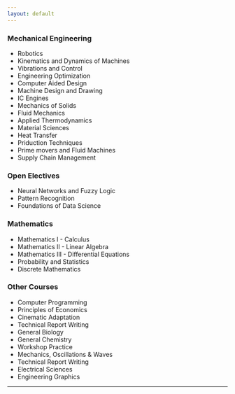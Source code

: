 ```yaml
---
layout: default
---
```


### Mechanical Engineering

* Robotics
* Kinematics and Dynamics of Machines
* Vibrations and Control
* Engineering Optimization
* Computer Aided Design
* Machine Design and Drawing
* IC Engines
* Mechanics of Solids
* Fluid Mechanics
* Applied Thermodynamics
* Material Sciences
* Heat Transfer
* Priduction Techniques
* Prime movers and Fluid Machines
* Supply Chain Management

### Open Electives

* Neural Networks and Fuzzy Logic
* Pattern Recognition
* Foundations of Data Science

### Mathematics

* Mathematics I - Calculus
* Mathematics II - Linear Algebra
* Mathematics III - Differential Equations
* Probability and Statistics
* Discrete Mathematics

### Other Courses

* Computer Programming
* Principles of Economics
* Cinematic Adaptation
* Technical Report Writing
* General Biology
* General Chemistry
* Workshop Practice
* Mechanics, Oscillations & Waves
* Technical Report Writing
* Electrical Sciences
* Engineering Graphics
 
 ---
